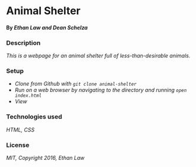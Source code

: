 # Animal Shelter

#### By _**Ethan Law and Dean Schelza**_

### Description

_This is a webpage for an animal shelter full of less-than-desirable animals._

### Setup

* _Clone from Github with `git clone animal-shelter`_
* _Run on a web browser by navigating to the directory and running `open index.html`_
* _View_

### Technologies used

_HTML, CSS_

### License

_MIT, Copyright 2016, Ethan Law_
